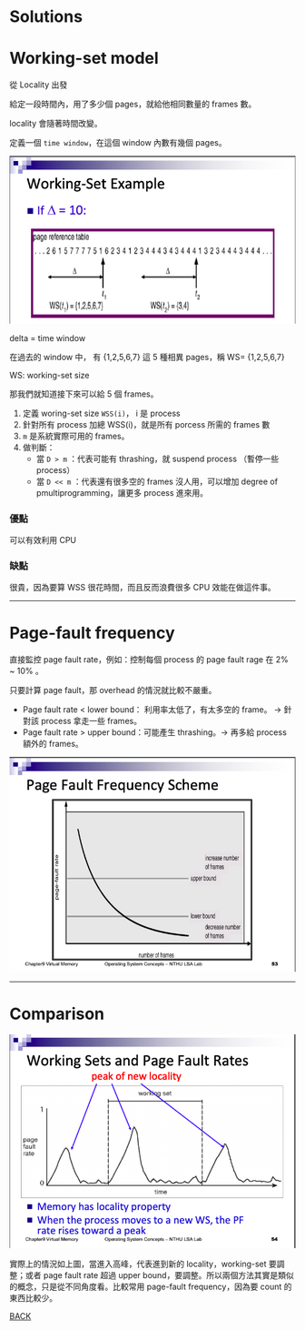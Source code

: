 # Solutions

# Working-set model

從 Locality 出發

給定一段時間內，用了多少個 pages，就給他相同數量的 frames 數。

locality 會隨著時間改變。

定義一個 `time window`，在這個 window 內數有幾個 pages。

![Solutions%20fbc2771c50a4453697cd02c7579a8c3d/_2020-06-04_10.06.29.png](Solutions%20fbc2771c50a4453697cd02c7579a8c3d/_2020-06-04_10.06.29.png)

delta = time window

在過去的 window 中， 有 {1,2,5,6,7} 這 5 種相異 pages，稱 WS= {1,2,5,6,7} 

WS: working-set size

那我們就知道接下來可以給 5 個 frames。

1. 定義 woring-set size `WSS(i)`， i 是 process
2. 針對所有 process 加總 WSS(i)，就是所有 porcess 所需的 frames 數
3.  `m` 是系統實際可用的 frames。
4. 做判斷：
    - 當 `D > m` ：代表可能有 thrashing，就 suspend process （暫停一些 process）
    - 當 `D << m` ：代表還有很多空的 frames 沒人用，可以增加 degree of pmultiprogramming，讓更多 process 進來用。

### 優點

可以有效利用 CPU

### 缺點

很貴，因為要算 WSS 很花時間，而且反而浪費很多 CPU 效能在做這件事。

---

# Page-fault frequency

直接監控 page fault rate，例如：控制每個 process 的 page fault rage 在 2% ~ 10% 。

只要計算 page fault，那 overhead 的情況就比較不嚴重。

- Page fault rate < lower bound： 利用率太低了，有太多空的 frame。 → 針對該 process 拿走一些 frames。
- Page fault rate > upper bound：可能產生 thrashing。→ 再多給 process 額外的 frames。

![Solutions%20fbc2771c50a4453697cd02c7579a8c3d/_2020-06-04_10.06.18.png](Solutions%20fbc2771c50a4453697cd02c7579a8c3d/_2020-06-04_10.06.18.png)

---

# Comparison

![Solutions%20fbc2771c50a4453697cd02c7579a8c3d/_2020-06-04_10.06.10.png](Solutions%20fbc2771c50a4453697cd02c7579a8c3d/_2020-06-04_10.06.10.png)

實際上的情況如上圖，當進入高峰，代表進到新的 locality，working-set 要調整；或者 page fault rate 超過 upper bound，要調整。所以兩個方法其實是類似的概念，只是從不同角度看。比較常用 page-fault frequency，因為要 count 的東西比較少。

[BACK](https://www.notion.so/Virtual-Memory-2c6d658d7a994e0a882ba148033e3d12)
